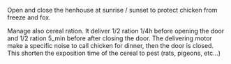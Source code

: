 Open and close the henhouse at sunrise / sunset to protect chicken from freeze and fox.

Manage also cereal ration. It deliver 1/2 ration 1/4h before opening the door and 1/2 ration
5_min before after closing the door. The delivering motor make a specific noise to call chicken
for dinner, then the door is closed. This shorten the exposition time of the cereal
to pest (rats, pigeons, etc...)
